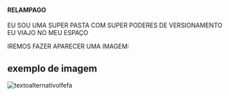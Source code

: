 #### RELAMPAGO
EU SOU UMA SUPER PASTA COM SUPER PODERES DE VERSIONAMENTO EU VIAJO NO MEU ESPAÇO

IREMOS FAZER APARECER UMA IMAGEM:

## exemplo de imagem 
![textoalternativolfefa](https://www.google.com/url?sa=i&url=https%3A%2F%2Fautoesporte.globo.com%2Fentretenimento%2Fnoticia%2F2023%2F01%2Fbicampeao-da-f1-max-verstappen-ferrari-sf90-monaco-fas-reagem-redbull.ghtml&psig=AOvVaw1NFT8LVh7D5vuaD9akNpV5&ust=1724893196315000&source=images&cd=vfe&opi=89978449&ved=0CBIQjRxqFwoTCOCfwoO-logDFQAAAAAdAAAAABAE "a tittle")
